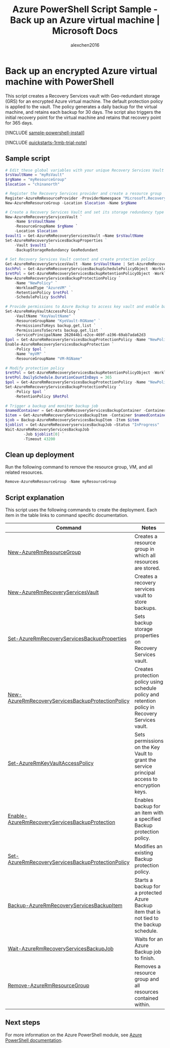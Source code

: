 ﻿---
title: Azure PowerShell Script Sample - Back up an Azure virtual machine | Microsoft Docs
description: Azure PowerShell Script Sample - Back up an Azure virtual machine 
services: backup
documentationcenter: 
author: alexchen2016
manager: digimobile
editor:
tags:

ms.assetid:
ms.service: backup
ms.devlang: na
ms.topic: sample
ms.tgt_pltfrm: na
ms.workload: storage-backup-recovery
origin.date: 09/07/2017
ms.date: 11/02/2017
ms.author: v-junlch
ms.custom: mvc
---

# Back up an encrypted Azure virtual machine with PowerShell

This script creates a Recovery Services vault with Geo-redundant storage (GRS) for an encrypted Azure virtual machine. The default protection policy is applied to the vault. The policy generates a daily backup for the virtual machine, and retains each backup for 30 days. The script also triggers the initial recovery point for the virtual machine and retains that recovery point for 365 days. 

[!INCLUDE [sample-powershell-install](../../../includes/sample-powershell-install-no-ssh.md)]

[!INCLUDE [quickstarts-1rmb-trial-note](../../../includes/quickstarts-1rmb-trial-note.md)]

## Sample script

```powershell
# Edit these global variables with your unique Recovery Services Vault name, resource group name and location
$rsVaultName = "myRsVault"
$rgName = "myResourceGroup"
$location = "chinanorth"

# Register the Recovery Services provider and create a resource group
Register-AzureRmResourceProvider -ProviderNamespace "Microsoft.RecoveryServices"
New-AzureRmResourceGroup -Location $location -Name $rgName

# Create a Recovery Services Vault and set its storage redundancy type
New-AzureRmRecoveryServicesVault `
    -Name $rsVaultName `
    -ResourceGroupName $rgName `
    -Location $location 
$vault1 = Get-AzureRmRecoveryServicesVault –Name $rsVaultName
Set-AzureRmRecoveryServicesBackupProperties ` 
    -Vault $vault1 `
    -BackupStorageRedundancy GeoRedundant
    
# Set Recovery Services Vault context and create protection policy
Get-AzureRmRecoveryServicesVault -Name $rsVaultName | Set-AzureRmRecoveryServicesVaultContext 
$schPol = Get-AzureRmRecoveryServicesBackupSchedulePolicyObject -WorkloadType "AzureVM"
$retPol = Get-AzureRmRecoveryServicesBackupRetentionPolicyObject -WorkloadType "AzureVM"
New-AzureRmRecoveryServicesBackupProtectionPolicy `
    -Name "NewPolicy" `
    -WorkloadType "AzureVM" ` 
    -RetentionPolicy $retPol `
    -SchedulePolicy $schPol
    
# Provide permissions to Azure Backup to access key vault and enable backup on the VM
Set-AzureRmKeyVaultAccessPolicy `
    -VaultName "KeyVaultName" `
    -ResourceGroupName "KyeVault-RGName" ` 
    -PermissionsToKeys backup,get,list `
    -PermissionsToSecrets backup,get,list ` 
    -ServicePrincipalName 262044b1-e2ce-469f-a196-69ab7ada62d3
$pol = Get-AzureRmRecoveryServicesBackupProtectionPolicy -Name "NewPolicy" `
Enable-AzureRmRecoveryServicesBackupProtection `
    -Policy $pol `
    -Name "myVM" `
    -ResourceGroupName "VM-RGName" 
    
# Modify protection policy
$retPol = Get-AzureRmRecoveryServicesBackupRetentionPolicyObject -WorkloadType "AzureVM"
$retPol.DailySchedule.DurationCountInDays = 365
$pol = Get-AzureRmRecoveryServicesBackupProtectionPolicy -Name "NewPolicy"
Set-AzureRmRecoveryServicesBackupProtectionPolicy `
    -Policy $pol `
    -RetentionPolicy $RetPol
    
# Trigger a backup and monitor backup job
$namedContainer = Get-AzureRmRecoveryServicesBackupContainer -ContainerType "AzureVM" -Status "Registered" -FriendlyName "myVM"
$item = Get-AzureRmRecoveryServicesBackupItem -Container $namedContainer -WorkloadType "AzureVM"
$job = Backup-AzureRmRecoveryServicesBackupItem -Item $item
$joblist = Get-AzureRmRecoveryservicesBackupJob –Status "InProgress"
Wait-AzureRmRecoveryServicesBackupJob `
        -Job $joblist[0] `
        -Timeout 43200
```

## Clean up deployment 

Run the following command to remove the resource group, VM, and all related resources.

```powershell
Remove-AzureRmResourceGroup -Name myResourceGroup
```

## Script explanation

This script uses the following commands to create the deployment. Each item in the table links to command specific documentation.

| Command | Notes | 
|---|---| 
| [New-AzureRmResourceGroup](https://docs.microsoft.com/powershell/module/azurerm.resources/new-azurermresourcegroup) | Creates a resource group in which all resources are stored. | 
| [New-AzureRmRecoveryServicesVault](https://docs.microsoft.com/powershell/module/azurerm.recoveryservices/New-AzureRmRecoveryServicesVault) | Creates a recovery services vault to store backups. | 
| [Set-AzureRmRecoveryServicesBackupProperties](https://docs.microsoft.com/powershell/module/azurerm.recoveryservices/Set-AzureRmRecoveryServicesBackupProperties) | Sets backup storage properties on Recovery Services vault. | 
| [New-AzureRmRecoveryServicesBackupProtectionPolicy](https://docs.microsoft.com/powershell/module/azurerm.recoveryservices.backup/new-azurermrecoveryservicesbackupprotectionpolicy)| Creates protection policy using schedule policy and retention policy in Recovery Services vault. | 
| [Set-AzureRmKeyVaultAccessPolicy](https://docs.microsoft.com/powershell/module/azurerm.keyvault/set-azurermkeyvaultaccesspolicy) | Sets permissions on the Key Vault to grant the service principal access to encryption keys. | 
| [Enable-AzureRmRecoveryServicesBackupProtection](https://docs.microsoft.com/powershell/module/azurerm.recoveryservices.backup/enable-azurermrecoveryservicesbackupprotection) | Enables backup for an item with a specified Backup protection policy. | 
| [Set-AzureRmRecoveryServicesBackupProtectionPolicy](https://docs.microsoft.com/powershell/module/azurerm.recoveryservices.backup/set-azurermrecoveryservicesbackupprotectionpolicy)| Modifies an existing Backup protection policy. | 
| [Backup-AzureRmRecoveryServicesBackupItem](https://docs.microsoft.com/powershell/module/azurerm.recoveryservices.backup/backup-azurermrecoveryservicesbackupitem) | Starts a backup for a protected Azure Backup item that is not tied to the backup schedule. |
| [Wait-AzureRmRecoveryServicesBackupJob](https://docs.microsoft.com/powershell/module/azurerm.recoveryservices.backup/wait-azurermrecoveryservicesbackupjob) | Waits for an Azure Backup job to finish. | 
| [Remove-AzureRmResourceGroup](https://docs.microsoft.com/powershell/module/azurerm.resources/remove-azurermresourcegroup) | Removes a resource group and all resources contained within. | 

## Next steps

For more information on the Azure PowerShell module, see [Azure PowerShell documentation](https://docs.microsoft.com/powershell/azure/overview).


